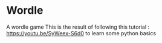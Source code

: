 # Wordle
A wordle game 
This is the result of following this tutorial : https://youtu.be/SyWeex-S6d0  to learn some python basics
